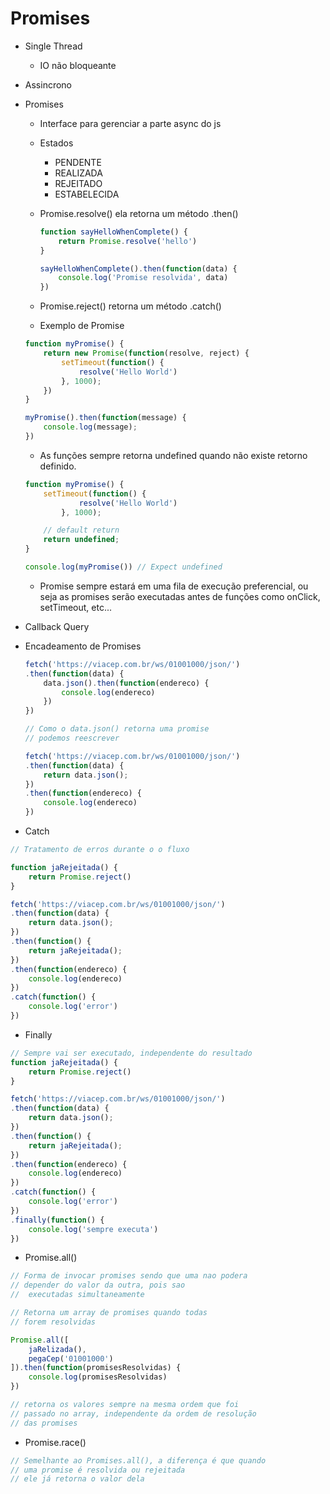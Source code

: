 # Promises

- Single Thread
    - IO não bloqueante
- Assincrono
- Promises
    - Interface para gerenciar a parte async do js
    - Estados
        - PENDENTE
        - REALIZADA
        - REJEITADO
        - ESTABELECIDA
    - Promise.resolve() ela retorna um método .then()
        
        ```jsx
        function sayHelloWhenComplete() {
        	return Promise.resolve('hello')
        }
        
        sayHelloWhenComplete().then(function(data) {
        	console.log('Promise resolvida', data)
        })
        ```
        
    - Promise.reject() retorna um método .catch()
    
    - Exemplo de Promise
    
    ```jsx
    function myPromise() {
    	return new Promise(function(resolve, reject) {
    		setTimeout(function() {
    			resolve('Hello World')
    		}, 1000);
    	})
    } 
    
    myPromise().then(function(message) {
    	console.log(message);
    })
    ```
    
    - As funções sempre retorna undefined quando não existe retorno definido.
    
    ```jsx
    function myPromise() {
    	setTimeout(function() {
    			resolve('Hello World')
    		}, 1000);
    
    	// default return
    	return undefined;
    }
    
    console.log(myPromise()) // Expect undefined
    ```
    
    - Promise sempre estará em uma fila de execução preferencial, ou seja as promises serão executadas antes de funções como onClick, setTimeout, etc...
- Callback Query
- Encadeamento de Promises
    
    ```jsx
    fetch('https://viacep.com.br/ws/01001000/json/')
    .then(function(data) {
    	data.json().then(function(endereco) {
    		console.log(endereco)
    	})
    })
    
    // Como o data.json() retorna uma promise 
    // podemos reescrever
    
    fetch('https://viacep.com.br/ws/01001000/json/')
    .then(function(data) {
    	return data.json();
    })
    .then(function(endereco) {
    	console.log(endereco)
    })
    ```
    
- Catch

```jsx
// Tratamento de erros durante o o fluxo 

function jaRejeitada() {
	return Promise.reject()
}

fetch('https://viacep.com.br/ws/01001000/json/')
.then(function(data) {
	return data.json();
})
.then(function() {
	return jaRejeitada();
})
.then(function(endereco) {
	console.log(endereco)
})
.catch(function() {
	console.log('error')
})
```

- Finally

```jsx
// Sempre vai ser executado, independente do resultado
function jaRejeitada() {
	return Promise.reject()
}

fetch('https://viacep.com.br/ws/01001000/json/')
.then(function(data) {
	return data.json();
})
.then(function() {
	return jaRejeitada();
})
.then(function(endereco) {
	console.log(endereco)
})
.catch(function() {
	console.log('error')
})
.finally(function() {
	console.log('sempre executa')
})
```

- Promise.all()

```jsx
// Forma de invocar promises sendo que uma nao podera
// depender do valor da outra, pois sao
//  executadas simultaneamente 

// Retorna um array de promises quando todas
// forem resolvidas

Promise.all([
	jaRelizada(),
	pegaCep('01001000')
]).then(function(promisesResolvidas) {
	console.log(promisesResolvidas)
})

// retorna os valores sempre na mesma ordem que foi
// passado no array, independente da ordem de resolução 
// das promises
```

- Promise.race()

```jsx
// Semelhante ao Promises.all(), a diferença é que quando 
// uma promise é resolvida ou rejeitada
// ele já retorna o valor dela
```